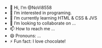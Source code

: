 - 👋 Hi, I’m @NoVi8558
- 👀 I’m interested in programing.
- 🌱 I’m currently learning HTML & CSS & JVS
- 💞️ I’m looking to collaborate on ...
- 📫 How to reach me ...
- 😄 Pronouns: ...
- ⚡ Fun fact: I love chocolate!

<!---
NoVi8558/NoVi8558 is a ✨ special ✨ repository because its `README.md` (this file) appears on your GitHub profile.
You can click the Preview link to take a look at your changes.
--->
